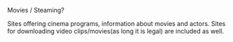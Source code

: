 Movies / Steaming?

Sites offering cinema programs, information about movies and actors.
Sites for downloading video clips/movies(as long it is legal) are
included as well.
